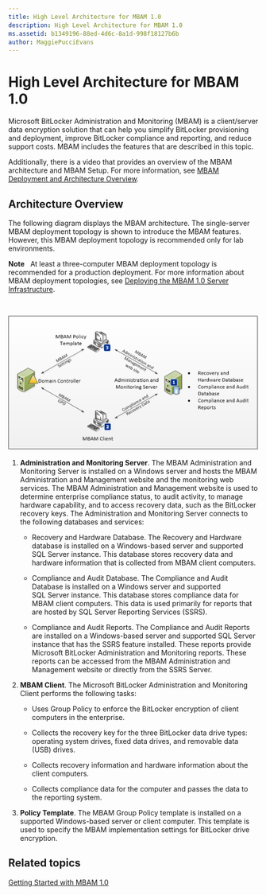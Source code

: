 ```yaml
---
title: High Level Architecture for MBAM 1.0
description: High Level Architecture for MBAM 1.0
ms.assetid: b1349196-88ed-4d6c-8a1d-998f18127b6b
author: MaggiePucciEvans
---
```


# High Level Architecture for MBAM 1.0


Microsoft BitLocker Administration and Monitoring (MBAM) is a client/server data encryption solution that can help you simplify BitLocker provisioning and deployment, improve BitLocker compliance and reporting, and reduce support costs. MBAM includes the features that are described in this topic.

Additionally, there is a video that provides an overview of the MBAM architecture and MBAM Setup. For more information, see [MBAM Deployment and Architecture Overview](http://go.microsoft.com/fwlink/p/?LinkId=258392).

## Architecture Overview


The following diagram displays the MBAM architecture. The single-server MBAM deployment topology is shown to introduce the MBAM features. However, this MBAM deployment topology is recommended only for lab environments.

**Note**  
At least a three-computer MBAM deployment topology is recommended for a production deployment. For more information about MBAM deployment topologies, see [Deploying the MBAM 1.0 Server Infrastructure](deploying-the-mbam-10-server-infrastructure.md).

 

![mbam single server deployment topology](images/mbam-1-server.jpg)

1.  **Administration and Monitoring Server**. The MBAM Administration and Monitoring Server is installed on a Windows server and hosts the MBAM Administration and Management website and the monitoring web services. The MBAM Administration and Management website is used to determine enterprise compliance status, to audit activity, to manage hardware capability, and to access recovery data, such as the BitLocker recovery keys. The Administration and Monitoring Server connects to the following databases and services:

    -   Recovery and Hardware Database. The Recovery and Hardware database is installed on a Windows-based server and supported SQL Server instance. This database stores recovery data and hardware information that is collected from MBAM client computers.

    -   Compliance and Audit Database. The Compliance and Audit Database is installed on a Windows server and supported SQL Server instance. This database stores compliance data for MBAM client computers. This data is used primarily for reports that are hosted by SQL Server Reporting Services (SSRS).

    -   Compliance and Audit Reports. The Compliance and Audit Reports are installed on a Windows-based server and supported SQL Server instance that has the SSRS feature installed. These reports provide Microsoft BitLocker Administration and Monitoring reports. These reports can be accessed from the MBAM Administration and Management website or directly from the SSRS Server.

2.  **MBAM Client**. The Microsoft BitLocker Administration and Monitoring Client performs the following tasks:

    -   Uses Group Policy to enforce the BitLocker encryption of client computers in the enterprise.

    -   Collects the recovery key for the three BitLocker data drive types: operating system drives, fixed data drives, and removable data (USB) drives.

    -   Collects recovery information and hardware information about the client computers.

    -   Collects compliance data for the computer and passes the data to the reporting system.

3.  **Policy Template**. The MBAM Group Policy template is installed on a supported Windows-based server or client computer. This template is used to specify the MBAM implementation settings for BitLocker drive encryption.

## Related topics


[Getting Started with MBAM 1.0](getting-started-with-mbam-10.md)

 

 





